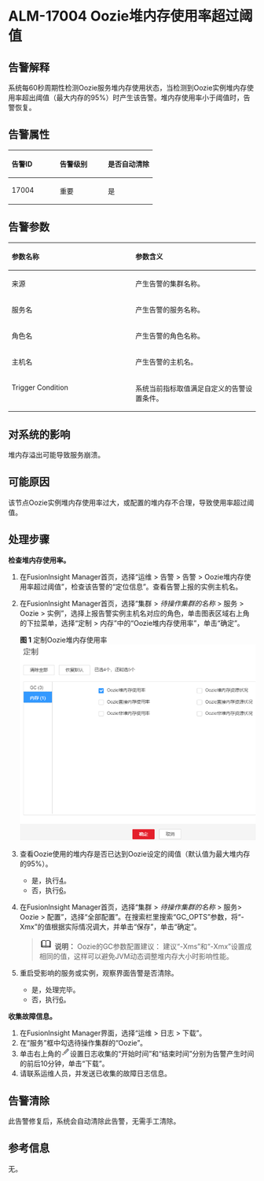 # ALM-17004 Oozie堆内存使用率超过阈值<a name="ALM-17004"></a>

## 告警解释<a name="section5043290"></a>

系统每60秒周期性检测Oozie服务堆内存使用状态，当检测到Oozie实例堆内存使用率超出阈值（最大内存的95%）时产生该告警。堆内存使用率小于阈值时，告警恢复。

## 告警属性<a name="section45389611"></a>

<a name="table37755026"></a>
<table><thead align="left"><tr id="row25369399"><th class="cellrowborder" valign="top" width="33.33333333333333%" id="mcps1.1.4.1.1"><p id="p41655442"><a name="p41655442"></a><a name="p41655442"></a>告警ID</p>
</th>
<th class="cellrowborder" valign="top" width="33.33333333333333%" id="mcps1.1.4.1.2"><p id="p18647617"><a name="p18647617"></a><a name="p18647617"></a>告警级别</p>
</th>
<th class="cellrowborder" valign="top" width="33.33333333333333%" id="mcps1.1.4.1.3"><p id="p34061997"><a name="p34061997"></a><a name="p34061997"></a>是否自动清除</p>
</th>
</tr>
</thead>
<tbody><tr id="row7558333"><td class="cellrowborder" valign="top" width="33.33333333333333%" headers="mcps1.1.4.1.1 "><p id="p8245209"><a name="p8245209"></a><a name="p8245209"></a>17004</p>
</td>
<td class="cellrowborder" valign="top" width="33.33333333333333%" headers="mcps1.1.4.1.2 "><p id="p63882218"><a name="p63882218"></a><a name="p63882218"></a>重要</p>
</td>
<td class="cellrowborder" valign="top" width="33.33333333333333%" headers="mcps1.1.4.1.3 "><p id="p7077208"><a name="p7077208"></a><a name="p7077208"></a>是</p>
</td>
</tr>
</tbody>
</table>

## 告警参数<a name="section5853316"></a>

<a name="table36382986"></a>
<table><thead align="left"><tr id="row22923329"><th class="cellrowborder" valign="top" width="50%" id="mcps1.1.3.1.1"><p id="p44850350"><a name="p44850350"></a><a name="p44850350"></a>参数名称</p>
</th>
<th class="cellrowborder" valign="top" width="50%" id="mcps1.1.3.1.2"><p id="p8999715"><a name="p8999715"></a><a name="p8999715"></a>参数含义</p>
</th>
</tr>
</thead>
<tbody><tr id="row18767124319218"><td class="cellrowborder" valign="top" width="50%" headers="mcps1.1.3.1.1 "><p id="p156438591896"><a name="p156438591896"></a><a name="p156438591896"></a>来源</p>
</td>
<td class="cellrowborder" valign="top" width="50%" headers="mcps1.1.3.1.2 "><p id="p187931338134115"><a name="p187931338134115"></a><a name="p187931338134115"></a>产生告警的集群名称。</p>
</td>
</tr>
<tr id="row57888329"><td class="cellrowborder" valign="top" width="50%" headers="mcps1.1.3.1.1 "><p id="p65062640"><a name="p65062640"></a><a name="p65062640"></a>服务名</p>
</td>
<td class="cellrowborder" valign="top" width="50%" headers="mcps1.1.3.1.2 "><p id="p36268998"><a name="p36268998"></a><a name="p36268998"></a>产生告警的服务名称。</p>
</td>
</tr>
<tr id="row57985534"><td class="cellrowborder" valign="top" width="50%" headers="mcps1.1.3.1.1 "><p id="p35626567"><a name="p35626567"></a><a name="p35626567"></a>角色名</p>
</td>
<td class="cellrowborder" valign="top" width="50%" headers="mcps1.1.3.1.2 "><p id="p2938775"><a name="p2938775"></a><a name="p2938775"></a>产生告警的角色名称。</p>
</td>
</tr>
<tr id="row26448982"><td class="cellrowborder" valign="top" width="50%" headers="mcps1.1.3.1.1 "><p id="p51620924"><a name="p51620924"></a><a name="p51620924"></a>主机名</p>
</td>
<td class="cellrowborder" valign="top" width="50%" headers="mcps1.1.3.1.2 "><p id="p55361472"><a name="p55361472"></a><a name="p55361472"></a>产生告警的主机名。</p>
</td>
</tr>
<tr id="row28491208"><td class="cellrowborder" valign="top" width="50%" headers="mcps1.1.3.1.1 "><p id="p26086497"><a name="p26086497"></a><a name="p26086497"></a>Trigger Condition</p>
</td>
<td class="cellrowborder" valign="top" width="50%" headers="mcps1.1.3.1.2 "><p id="p32631511"><a name="p32631511"></a><a name="p32631511"></a>系统当前指标取值满足自定义的告警设置条件。</p>
</td>
</tr>
</tbody>
</table>

## 对系统的影响<a name="section52679846"></a>

堆内存溢出可能导致服务崩溃。

## 可能原因<a name="section4356570"></a>

该节点Oozie实例堆内存使用率过大，或配置的堆内存不合理，导致使用率超过阈值。

## 处理步骤<a name="section39209138"></a>

**检查堆内存使用率。**

1.  在FusionInsight Manager首页，选择“运维 \> 告警 \> 告警 \> Oozie堆内存使用率超过阈值”，检查该告警的“定位信息”。查看告警上报的实例主机名。
2.  在FusionInsight Manager首页，选择“集群 \>  _待操作集群的名称_  \> 服务 \> Oozie \> 实例”，选择上报告警实例主机名对应的角色，单击图表区域右上角的下拉菜单，选择“定制 \> 内存”中的“Oozie堆内存使用率”，单击“确定”。

    **图 1**  定制Oozie堆内存使用率<a name="fig16355181410354"></a>  
    ![](figures/定制Oozie堆内存使用率.png "定制Oozie堆内存使用率")

3.  查看Oozie使用的堆内存是否已达到Oozie设定的阈值（默认值为最大堆内存的95%）。
    -   是，执行[4](#d0e31488)。
    -   否，执行[6](#d0e31509)。

4.  <a name="d0e31488"></a>在FusionInsight Manager首页，选择“集群 \>  _待操作集群的名称_  \> 服务\> Oozie \> 配置”，选择“全部配置”。在搜索栏里搜索“GC\_OPTS”参数，将“-Xmx”的值根据实际情况调大，并单击“保存”，单击“确定”。

    >![](public_sys-resources/icon-note.gif) **说明：** 
    >Oozie的GC参数配置建议：
    >建议“-Xms”和“-Xmx”设置成相同的值，这样可以避免JVM动态调整堆内存大小时影响性能。

5.  重启受影响的服务或实例，观察界面告警是否清除。
    -   是，处理完毕。
    -   否，执行[6](#d0e31509)。


**收集故障信息。**

1.  <a name="d0e31509"></a>在FusionInsight Manager界面，选择“运维 \> 日志 \> 下载”。
2.  在“服务”框中勾选待操作集群的“Oozie”。
3.  单击右上角的![](figures/zh-cn_image_0263895663.png)设置日志收集的“开始时间”和“结束时间”分别为告警产生时间的前后10分钟，单击“下载”。
4.  请联系运维人员，并发送已收集的故障日志信息。

## 告警清除<a name="section169311343318"></a>

此告警修复后，系统会自动清除此告警，无需手工清除。

## 参考信息<a name="section40120107"></a>

无。


